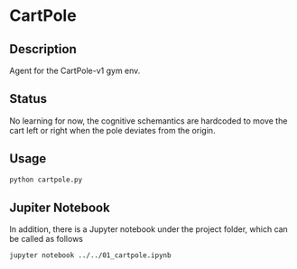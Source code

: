 # CartPole

## Description

Agent for the CartPole-v1 gym env.

## Status

No learning for now, the cognitive schemantics are hardcoded to move
the cart left or right when the pole deviates from the origin.

## Usage

```bash
python cartpole.py
```

## Jupiter Notebook

In addition, there is a Jupyter notebook under the project folder,
which can be called as follows

```bash
jupyter notebook ../../01_cartpole.ipynb
```
